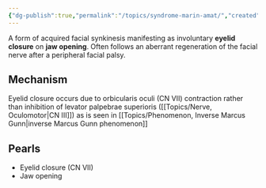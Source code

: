 ```yaml
---
{"dg-publish":true,"permalink":"/topics/syndrome-marin-amat/","created":"2023-06-03T20:15:31.000-07:00","updated":"2023-06-03T20:24:32.000-07:00"}
---
```



A form of acquired facial synkinesis manifesting as involuntary **eyelid closure** on **jaw opening**. Often follows an aberrant regeneration of the facial nerve after a peripheral facial palsy.

## Mechanism

Eyelid closure occurs due to orbicularis oculi (CN VII) contraction rather than inhibition of levator palpebrae superioris ([[Topics/Nerve, Oculomotor\|CN III]]) as is seen in [[Topics/Phenomenon, Inverse Marcus Gunn\|inverse Marcus Gunn phenomenon]]

## Pearls

- Eyelid closure (CN VII)
- Jaw opening
